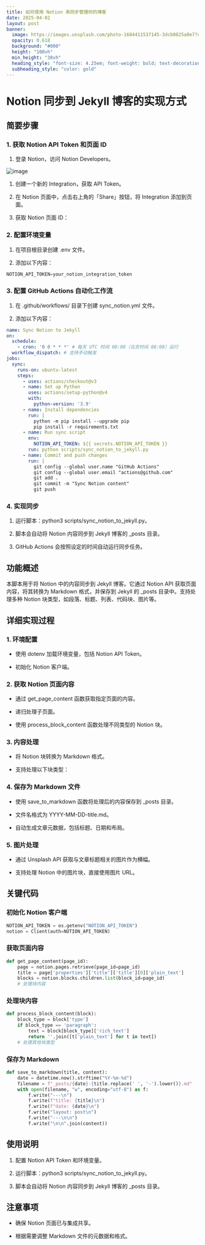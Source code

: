 ```yaml
---
title: 如何使用 Notion 来同步管理你的博客
date: 2025-04-02
layout: post
banner:
  image: https://images.unsplash.com/photo-1684411537145-3dcb0825a0e7?crop=entropy&cs=tinysrgb&fit=max&fm=jpg&ixid=M3w2OTIwMzJ8MHwxfHJhbmRvbXx8fHx8fHx8fDE3NDM2MzIzMjd8&ixlib=rb-4.0.3&q=80&w=1080
  opacity: 0.618
  background: "#000"
  height: "100vh"
  min_height: "38vh"
  heading_style: "font-size: 4.25em; font-weight: bold; text-decoration: underline"
  subheading_style: "color: gold"
---
```


# Notion 同步到 Jekyll 博客的实现方式

## 简要步骤

### 1. 获取 Notion API Token 和页面 ID

1. 登录 Notion，访问 Notion Developers。

![image](https://prod-files-secure.s3.us-west-2.amazonaws.com/a7a0cc5a-89b9-4cda-8686-1fba0ca52f40/d19c1afe-dea5-4312-9333-786b0ba83054/image.png?X-Amz-Algorithm=AWS4-HMAC-SHA256&X-Amz-Content-Sha256=UNSIGNED-PAYLOAD&X-Amz-Credential=ASIAZI2LB466VQKIWFHH%2F20250402%2Fus-west-2%2Fs3%2Faws4_request&X-Amz-Date=20250402T221847Z&X-Amz-Expires=3600&X-Amz-Security-Token=IQoJb3JpZ2luX2VjEHYaCXVzLXdlc3QtMiJHMEUCIAslRMXwdeIOADNQ916%2FlYzjUmsezsRhCXGoLaW3m9geAiEAx1Y1RDOvotbelVVkJ4gcW4ViEeVDERQVqcDa2VPCsnwqiAQI3%2F%2F%2F%2F%2F%2F%2F%2F%2F%2F%2FARAAGgw2Mzc0MjMxODM4MDUiDDDwEMsTX7hv9wW%2BiSrcAzdQc79pctIILW5uUs4OEgd48CDXMZ0hV2z6svZq0%2BFQg6RE8aZySyWk%2BbOkVQIEJYkOuDK35N8zVmmWJWViyBDDaZBmln%2B2%2FXaF8p6dkrtHoI61LWDgLsZ%2FkA6euxxsWw22FytGVbn5loKCR6a5i3VA8iyk4XqptvCrwSASgneW5qz%2FSiFtUiRwla6G6tq1PPKnTbC1MdB4aViK%2Fx2gMjWSVC3O1p8Kjz6TKEJtQy%2FlENQmmR1nNIRLjuGieaLGzp8aCnJuxxi8I1IITATqGhEn87aHLrhZZDP1su6sKEBhn0PWplqRBU%2FuonMFPyn3OqNHdPFEg12RD5k0rNnQYlMlziB1LtLkZ4aC1AIYxFxA%2FYVzE075Iu%2FGY4JIlgX9qChyClcehm26yfr%2BPbO1Wzk%2B7QkYEgm0I%2FQGAyTaH7vIGE7DV5vEe6WS%2FaaFO%2FZ37dp%2Bg8iBquKUaFuOWI3QyccwiDo%2F4kktBQ1Ne4rlK96MTaX4s8atFjO5oYPmfIpQZPwswtGugp%2FvhJiclhihsQSuBaXJXUO3k8apMH4yP61G2L8vrEg7txJYuG8vhWDB3qk4kvK9MR8bfF9LvexMMwzNq13pbm4D8x9Qfl23bH0ZGjPNwELJwZsVGrFkMPPXtr8GOqUBIM2sN5RWjV0eMeKLyk2V5xqUqiAiU8hSGgNRdjnO944%2F71IqW%2BMvw%2FrthIRdYtf%2F6hLsaKkk81SMUxn325rZZ9D4N97drcDNNkEM0M%2B1n3Ch0bD6Y1GuvV7ePYT%2BrSErQKCr4M9uvtbO3Cxu8xJqGv0znXtjWDQYwJVu5pMs8gxqDmv6KgAu1yJ%2F9X2CpT2XhLVDfZlJZdP%2ForA6hDzl5ugKRdZ2&X-Amz-Signature=bcd7eac73bc5f2373fa71775565db938c1585f284c252a9128a774698ef086e2&X-Amz-SignedHeaders=host&x-id=GetObject)

1. 创建一个新的 Integration，获取 API Token。

1. 在 Notion 页面中，点击右上角的「Share」按钮，将 Integration 添加到页面。

1. 获取 Notion 页面 ID：


### 2. 配置环境变量

1. 在项目根目录创建 .env 文件。

1. 添加以下内容：

```javascript
NOTION_API_TOKEN=your_notion_integration_token
```

### 3. 配置 GitHub Actions 自动化工作流

1. 在 .github/workflows/ 目录下创建 sync_notion.yml 文件。

1. 添加以下内容：

```yaml
name: Sync Notion to Jekyll
on:
  schedule:
    - cron: '0 0 * * *' # 每天 UTC 时间 00:00（北京时间 08:00）运行
  workflow_dispatch: # 支持手动触发
jobs:
  sync:
    runs-on: ubuntu-latest
    steps:
      - uses: actions/checkout@v3
      - name: Set up Python
        uses: actions/setup-python@v4
        with:
          python-version: '3.9'
      - name: Install dependencies
        run: |
          python -m pip install --upgrade pip
          pip install -r requirements.txt
      - name: Run sync script
        env:
          NOTION_API_TOKEN: ${{ secrets.NOTION_API_TOKEN }}
        run: python scripts/sync_notion_to_jekyll.py
      - name: Commit and push changes
        run: |
          git config --global user.name "GitHub Actions"
          git config --global user.email "actions@github.com"
          git add .
          git commit -m "Sync Notion content"
          git push
```

### 4. 实现同步

1. 运行脚本：python3 scripts/sync_notion_to_jekyll.py。

1. 脚本会自动将 Notion 内容同步到 Jekyll 博客的 _posts 目录。

1. GitHub Actions 会按照设定的时间自动运行同步任务。

## 功能概述

本脚本用于将 Notion 中的内容同步到 Jekyll 博客。它通过 Notion API 获取页面内容，将其转换为 Markdown 格式，并保存到 Jekyll 的 _posts 目录中。支持处理多种 Notion 块类型，如段落、标题、列表、代码块、图片等。

## 详细实现过程

### 1. 环境配置

- 使用 dotenv 加载环境变量，包括 Notion API Token。

- 初始化 Notion 客户端。

### 2. 获取 Notion 页面内容

- 通过 get_page_content 函数获取指定页面的内容。

- 递归处理子页面。

- 使用 process_block_content 函数处理不同类型的 Notion 块。

### 3. 内容处理

- 将 Notion 块转换为 Markdown 格式。

- 支持处理以下块类型：


### 4. 保存为 Markdown 文件

- 使用 save_to_markdown 函数将处理后的内容保存到 _posts 目录。

- 文件名格式为 YYYY-MM-DD-title.md。

- 自动生成文章元数据，包括标题、日期和布局。

### 5. 图片处理

- 通过 Unsplash API 获取与文章标题相关的图片作为横幅。

- 支持处理 Notion 中的图片块，直接使用图片 URL。

## 关键代码

### 初始化 Notion 客户端

```python
NOTION_API_TOKEN = os.getenv("NOTION_API_TOKEN")
notion = Client(auth=NOTION_API_TOKEN)
```

### 获取页面内容

```python
def get_page_content(page_id):
    page = notion.pages.retrieve(page_id=page_id)
    title = page['properties']['title']['title'][0]['plain_text']
    blocks = notion.blocks.children.list(block_id=page_id)
    # 处理块内容
```

### 处理块内容

```python
def process_block_content(block):
    block_type = block['type']
    if block_type == 'paragraph':
        text = block[block_type]['rich_text']
        return ''.join([t['plain_text'] for t in text])
    # 处理其他块类型
```

### 保存为 Markdown

```python
def save_to_markdown(title, content):
    date = datetime.now().strftime("%Y-%m-%d")
    filename = f"_posts/{date}-{title.replace(' ', '-').lower()}.md"
    with open(filename, "w", encoding="utf-8") as f:
        f.write("---\n")
        f.write(f"title: {title}\n")
        f.write(f"date: {date}\n")
        f.write("layout: post\n")
        f.write("---\n\n")
        f.write("\n\n".join(content))
```

## 使用说明

1. 配置 Notion API Token 和环境变量。

1. 运行脚本：python3 scripts/sync_notion_to_jekyll.py。

1. 脚本会自动将 Notion 内容同步到 Jekyll 博客的 _posts 目录。

## 注意事项

- 确保 Notion 页面已与集成共享。

- 根据需要调整 Markdown 文件的元数据和格式。